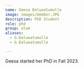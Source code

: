 ```yaml
---
name: Geesa Daluwatumulle
image: images/member.JPG
description: PhD Student
role: phd
group: alum
aliases:
  - G.Daluwatumulle
  - G Daluwatumulle

---
```


Geesa started her PhD in Fall 2023.
